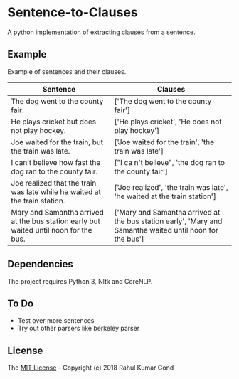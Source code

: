 # Sentence-to-Clauses
A python implementation of extracting clauses from a sentence.

## Example
Example of sentences and their clauses.

Sentence  | Clauses
------------- | -------------
The dog went to the county fair. | ['The dog went to the county fair']
He plays cricket but does not play hockey. | ['He plays cricket', 'He does not play hockey']
Joe waited for the train, but the train was late. | ['Joe waited for the train', 'the train was late']
I can’t believe how fast the dog ran to the county fair. | ["I ca n't believe", 'the dog ran to the county fair']
Joe realized that the train was late while he waited at the train station. | ['Joe realized', 'the train was late', 'he waited at the train station']
Mary and Samantha arrived at the bus station early but waited until noon for the bus. | ['Mary and Samantha arrived at the bus station early', 'Mary and Samantha waited until noon for the bus']

## Dependencies
The project requires Python 3, Nltk and CoreNLP.

## To Do
- Test over more sentences
- Try out other parsers like berkeley parser

## License
The [MIT License][license] - Copyright (c) 2018 Rahul Kumar Gond

[license]: <https://github.com/iamrkg31/sentence-to-clauses/blob/master/LICENSE.md>
